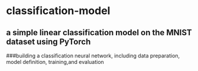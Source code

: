 # classification-model

## a simple linear classification model on the MNIST dataset using PyTorch
  ###building a classification neural network, including data preparation, model definition, training,and evaluation

 
